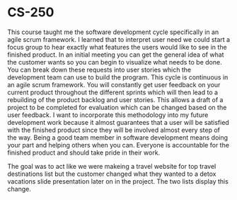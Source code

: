 # CS-250

This course taught me the software development cycle specifically in an agile scrum framework.
I learned that to interpret user need we could start a focus group to hear exactly what features the users would like to see in the finished product. In an initial meeting you can get the general idea of what the customer wants so you can begin to visualize what needs to be done. You can break down these requests into user stories which the development team can use to build the program.
This cycle is continuous in an agile scrum framework. You will constantly get user feedback on your current product throughout the different sprints which will then lead to a rebuilding of the product backlog and user stories. This allows a draft of a project to be completed for evaluation which can be changed based on the user feedback. I want to incorporate this methodology into my future development work because it almost guarantees that a user will be satisfied with the finished product since they will be involved almost every step of the way. Being a good team member in software development means doing your part and helping others when you can. Everyone is accountable for the finished product and should take pride in their work. 

The goal was to act like we were makeing a travel website for top travel destinations list but the customer changed what they wanted to a detox vacations slide presentation later on in the project. The two lists display this change.
